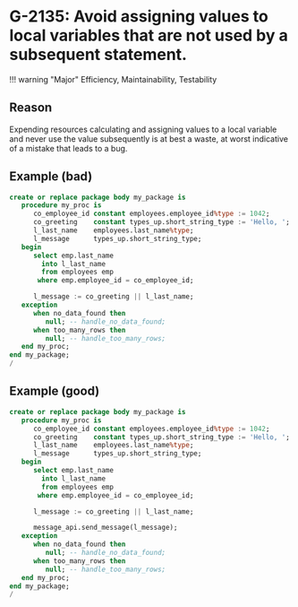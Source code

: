 # G-2135: Avoid assigning values to local variables that are not used by a subsequent statement.

!!! warning "Major"
    Efficiency, Maintainability, Testability

## Reason

Expending resources calculating and assigning values to a local variable and never use the value subsequently is at best a waste, at worst indicative of a mistake that leads to a bug.

## Example (bad)

``` sql
create or replace package body my_package is
   procedure my_proc is
      co_employee_id constant employees.employee_id%type := 1042;
      co_greeting    constant types_up.short_string_type := 'Hello, ';
      l_last_name    employees.last_name%type;
      l_message      types_up.short_string_type;
   begin
      select emp.last_name
        into l_last_name
        from employees emp
       where emp.employee_id = co_employee_id;

      l_message := co_greeting || l_last_name;
   exception
      when no_data_found then
         null; -- handle_no_data_found;
      when too_many_rows then
         null; -- handle_too_many_rows;
   end my_proc;
end my_package;
/
```

## Example (good)

``` sql
create or replace package body my_package is
   procedure my_proc is
      co_employee_id constant employees.employee_id%type := 1042;
      co_greeting    constant types_up.short_string_type := 'Hello, ';
      l_last_name    employees.last_name%type;
      l_message      types_up.short_string_type;
   begin
      select emp.last_name
        into l_last_name
        from employees emp
       where emp.employee_id = co_employee_id;

      l_message := co_greeting || l_last_name;

      message_api.send_message(l_message);
   exception
      when no_data_found then
         null; -- handle_no_data_found;
      when too_many_rows then
         null; -- handle_too_many_rows;
   end my_proc;
end my_package;
/
```
